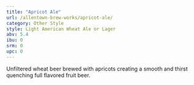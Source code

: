 ```yaml
---
title: "Apricot Ale"
url: /allentown-brew-works/apricot-ale/
category: Other Style
style: Light American Wheat Ale or Lager
abv: 5.4
ibu: 0
srm: 0
upc: 0
---
```

Unfiltered wheat beer brewed with apricots creating a smooth and thirst quenching full flavored fruit beer.
